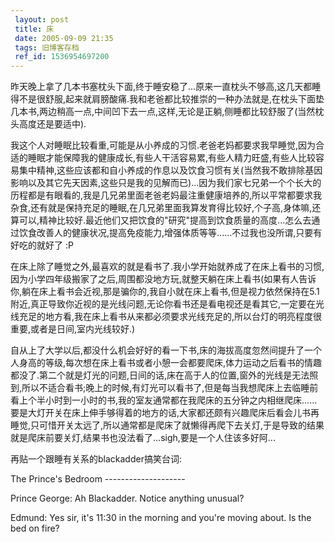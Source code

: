 ```yaml
---
 layout: post
 title: 床
 date: 2005-09-09 21:35
 tags: 旧博客存档
 ref_id: 1536954697200
---
```

昨天晚上拿了几本书塞枕头下面,终于睡安稳了...原来一直枕头不够高,这几天都睡得不是很舒服,起来就肩膀酸痛.我和老爸都比较推崇的一种办法就是,在枕头下面垫几本书,两边稍高一点,中间凹下去一点,这样,无论是正躺,侧睡都比较舒服了(当然枕头高度还是要适中).



我这个人对睡眠比较看重,可能是从小养成的习惯.老爸老妈都要求我早睡觉,因为合适的睡眠才能保障我的健康成长,有些人干活容易累,有些人精力旺盛,有些人比较容易集中精神,这些应该都和自小养成的作息以及饮食习惯有关(当然我不敢排除基因影响以及其它先天因素,这些只是我的见解而已)...因为我们家七兄弟一个个长大的历程都是有眼看的,我是几兄弟里面老爸老妈最注重健康培养的,所以平常都要求我杂食,还有就是保持充足的睡眠,在几兄弟里面我算发育得比较好,个子高,身体嘛,还算可以,精神比较好.最近他们又把饮食的"研究"提高到饮食质量的高度...怎么去通过饮食改善人的健康状况,提高免疫能力,增强体质等等......不过我也没所谓,只要有好吃的就好了
:P



在床上除了睡觉之外,最喜欢的就是看书了.我小学开始就养成了在床上看书的习惯,因为小学四年级搬家了之后,周围都没地方玩,就整天躺在床上看书(如果有人告诉你,躺在床上看书会近视,那是骗你的,我自小就在床上看书,但是视力依然保持在5.1附近,真正导致你近视的是光线问题,无论你看书还是看电视还是看其它,一定要在光线充足的地方看,我在床上看书从来都必须要求光线充足的,所以台灯的明亮程度很重要,或者是日间,室内光线较好.)



自从上了大学以后,都没什么机会好好的看一下书,床的海拔高度忽然间提升了一个人身高的等级,每次想在床上看书或者小憩一会都要爬床,体力运动之后看书的情趣都没了.第二个就是灯光的问题,日间的话,床在高于人的位置,窗外的光线是无法照到,所以不适合看书;晚上的时候,有灯光可以看书了,但是每当我想爬床上去临睡前看上个半小时到一小时的书,我的室友通常都在我爬床的五分钟之内相继爬床......要是大灯开关在床上伸手够得着的地方的话,大家都还颇有兴趣爬床后看会儿书再睡觉,只可惜开关太远了,所以通常都是爬床了就懒得再爬下去关灯,于是导致的结果就是爬床前要关灯,结果书也没法看了...sigh,要是一个人住该多好阿...



再贴一个跟睡有关系的blackadder搞笑台词:

The Prince's Bedroom --------------------

Prince George: Ah Blackadder. Notice anything unusual?

Edmund: Yes sir, it's 11:30 in the morning and you're moving about. Is the bed
on fire?

